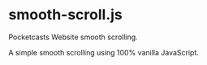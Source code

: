 # smooth-scroll.js
Pocketcasts Website smooth scrolling.

A simple smooth scrolling using 100% vanilla JavaScript. 
